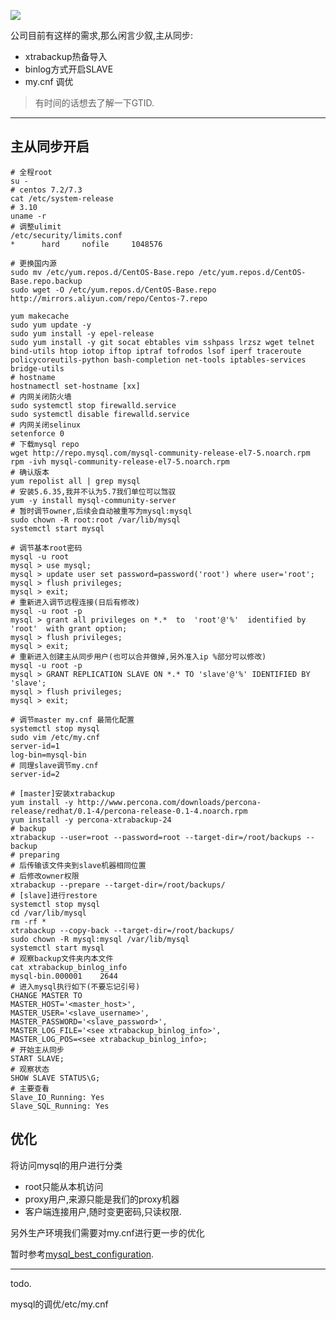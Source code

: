 ![](https://o4dyfn0ef.qnssl.com/image/2017-02-23-AmazonRDS_ProductBanner.png?imageView2/2/h/300)

公司目前有这样的需求,那么闲言少叙,主从同步: 

- xtrabackup热备导入
- binlog方式开启SLAVE
- my.cnf 调优

> 有时间的话想去了解一下GTID. 

- - - - --- 

## 主从同步开启 

```shell
# 全程root
su -
# centos 7.2/7.3
cat /etc/system-release
# 3.10 
uname -r
# 调整ulimit
/etc/security/limits.conf
*      hard     nofile     1048576 

# 更换国内源
sudo mv /etc/yum.repos.d/CentOS-Base.repo /etc/yum.repos.d/CentOS-Base.repo.backup
sudo wget -O /etc/yum.repos.d/CentOS-Base.repo http://mirrors.aliyun.com/repo/Centos-7.repo

yum makecache
sudo yum update -y
sudo yum install -y epel-release
sudo yum install -y git socat ebtables vim sshpass lrzsz wget telnet bind-utils htop iotop iftop iptraf tofrodos lsof iperf traceroute policycoreutils-python bash-completion net-tools iptables-services bridge-utils 
# hostname
hostnamectl set-hostname [xx]
# 内网关闭防火墙
sudo systemctl stop firewalld.service
sudo systemctl disable firewalld.service
# 内网关闭selinux
setenforce 0
# 下载mysql repo
wget http://repo.mysql.com/mysql-community-release-el7-5.noarch.rpm
rpm -ivh mysql-community-release-el7-5.noarch.rpm
# 确认版本
yum repolist all | grep mysql
# 安装5.6.35,我并不认为5.7我们单位可以驾驭
yum -y install mysql-community-server
# 暂时调节owner,后续会自动被重写为mysql:mysql
sudo chown -R root:root /var/lib/mysql
systemctl start mysql

# 调节基本root密码
mysql -u root
mysql > use mysql;
mysql > update user set password=password('root') where user='root';
mysql > flush privileges;
mysql > exit;
# 重新进入调节远程连接(日后有修改)
mysql -u root -p
mysql > grant all privileges on *.*  to  'root'@'%'  identified by 'root'  with grant option;
mysql > flush privileges;
mysql > exit;
# 重新进入创建主从同步用户(也可以合并做掉,另外准入ip %部分可以修改)
mysql -u root -p
mysql > GRANT REPLICATION SLAVE ON *.* TO 'slave'@'%' IDENTIFIED BY 'slave';
mysql > flush privileges;
mysql > exit;

# 调节master my.cnf 最简化配置
systemctl stop mysql
sudo vim /etc/my.cnf
server-id=1
log-bin=mysql-bin
# 同理slave调节my.cnf
server-id=2

# [master]安装xtrabackup
yum install -y http://www.percona.com/downloads/percona-release/redhat/0.1-4/percona-release-0.1-4.noarch.rpm
yum install -y percona-xtrabackup-24
# backup
xtrabackup --user=root --password=root --target-dir=/root/backups --backup
# preparing
# 后传输该文件夹到slave机器相同位置
# 后修改owner权限
xtrabackup --prepare --target-dir=/root/backups/
# [slave]进行restore 
systemctl stop mysql
cd /var/lib/mysql
rm -rf *
xtrabackup --copy-back --target-dir=/root/backups/
sudo chown -R mysql:mysql /var/lib/mysql
systemctl start mysql
# 观察backup文件夹内本文件
cat xtrabackup_binlog_info
mysql-bin.000001	2644
# 进入mysql执行如下(不要忘记引号)
CHANGE MASTER TO
MASTER_HOST='<master_host>',
MASTER_USER='<slave_username>',
MASTER_PASSWORD='<slave_password>',
MASTER_LOG_FILE='<see xtrabackup_binlog_info>',
MASTER_LOG_POS=<see xtrabackup_binlog_info>;
# 开始主从同步
START SLAVE;
# 观察状态
SHOW SLAVE STATUS\G;
# 主要查看
Slave_IO_Running: Yes    
Slave_SQL_Running: Yes
```

## 优化 

将访问mysql的用户进行分类 

- root只能从本机访问
- proxy用户,来源只能是我们的proxy机器
- 客户端连接用户,随时变更密码,只读权限. 

另外生产环境我们需要对my.cnf进行更一步的优化 

暂时参考[mysql_best_configuration](https://github.com/Slahser/mysql_best_configuration). 

- - - - --

todo. 




mysql的调优/etc/my.cnf

